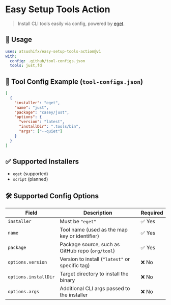 # Easy Setup Tools Action

> Install CLI tools easily via config, powered by [eget](https://github.com/zyedidia/eget).

## 🚀 Usage

```yaml
uses: atsushifx/easy-setup-tools-action@v1
with:
  config: .github/tool-configs.json
  tools: just,fd
```

## 📂 Tool Config Example (`tool-configs.json`)

```json
[
  {
    "installer": "eget",
    "name": "just",
    "package": "casey/just",
    "options": {
      "version": "latest",
      "installDir": ".tools/bin",
      "args": ["--quiet"]
    }
  }
]
```

## ✅ Supported Installers

- `eget` (supported)
- `script` (planned)

## 🛠 Supported Config Options

| Field                | Description                                      | Required |
| -------------------- | ------------------------------------------------ | -------- |
| `installer`          | Must be `"eget"`                                 | ✅ Yes   |
| `name`               | Tool name (used as the map key or identifier)    | ✅ Yes   |
| `package`            | Package source, such as GitHub repo (`org/tool`) | ✅ Yes   |
| `options.version`    | Version to install (`"latest"` or specific tag)  | ❌ No    |
| `options.installDir` | Target directory to install the binary           | ❌ No    |
| `options.args`       | Additional CLI args passed to the installer      | ❌ No    |
